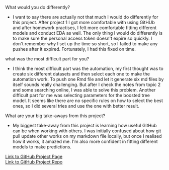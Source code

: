
What would you do differently?
- I want to say there are actually not that much I would do differently for this project. After project 1 I got more comfortable with using GitHUb and after homework practises, I felt more comfortable fitting different models and conduct EDA as well. The only thing I would do differently is to make sure the personal access token doesn't expire so quickly. I don't remember why I set up the time so short, so I failed to make any pushes after it expired. Fortunately, I had this fixed on time.


what was the most difficult part for you?
- I think the most difficult part was the automation, my first thought was to create six different datasets and then select each one to make the automation work. To push one Rmd file and let it generate six md files by itself sounds really challenging. But after I check the notes from topic 2 and some searching online, I was able to solve this problem. Another difficult part for me was selecting parameters for the boosted tree model. It seems like there are no specific rules on how to select the best ones, so I did several tries and use the one with better result. 

What are your big take-aways from this project?
- My biggest take-away from this project is learning how useful GitHub can be when working with others. I was initially confused about how git pull update other works on my markdown file locally, but once I realised how it works, it amazed me. I'm also more confident in fitting different models to make predictions. 

[Link to GitHub Project Page]() \
[Link to GitHub Project Repo](https://github.com/maxwell-marion/project2-558)
